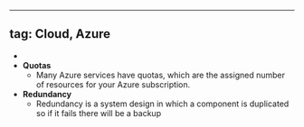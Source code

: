 
---
tag: Cloud, Azure
---
- 
- **Quotas** 
	- Many Azure services have quotas, which are the assigned number of resources for your Azure subscription.
- **Redundancy** 
	- Redundancy is a system design in which a component is duplicated so if it fails there will be a backup